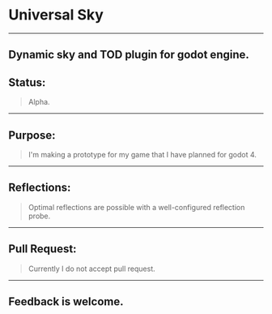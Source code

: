# Universal Sky
------------------------------------

Dynamic sky and TOD plugin for godot engine.
------------------------------------

## Status:
> Alpha.
------------------------------------

## Purpose:
> I'm making a prototype for my game that I have planned for godot 4. 
------------------------------------

## Reflections:
> Optimal reflections are possible with a well-configured reflection probe. 
------------------------------------

## Pull Request:
> Currently I do not accept pull request.
------------------------------------

## Feedback is welcome.

